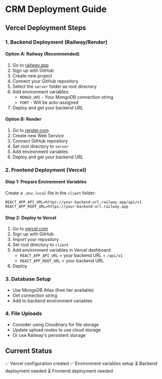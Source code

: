 # CRM Deployment Guide

## Vercel Deployment Steps

### 1. Backend Deployment (Railway/Render)

#### Option A: Railway (Recommended)
1. Go to [railway.app](https://railway.app)
2. Sign up with GitHub
3. Create new project
4. Connect your GitHub repository
5. Select the `server` folder as root directory
6. Add environment variables:
   - `MONGO_URI` - Your MongoDB connection string
   - `PORT` - Will be auto-assigned
7. Deploy and get your backend URL

#### Option B: Render
1. Go to [render.com](https://render.com)
2. Create new Web Service
3. Connect GitHub repository
4. Set root directory to `server`
5. Add environment variables
6. Deploy and get your backend URL

### 2. Frontend Deployment (Vercel)

#### Step 1: Prepare Environment Variables
Create a `.env.local` file in the `client` folder:
```
REACT_APP_API_URL=https://your-backend-url.railway.app/api/v1
REACT_APP_ROOT_URL=https://your-backend-url.railway.app
```

#### Step 2: Deploy to Vercel
1. Go to [vercel.com](https://vercel.com)
2. Sign up with GitHub
3. Import your repository
4. Set root directory to `client`
5. Add environment variables in Vercel dashboard:
   - `REACT_APP_API_URL` = your backend URL + `/api/v1`
   - `REACT_APP_ROOT_URL` = your backend URL
6. Deploy

### 3. Database Setup
- Use MongoDB Atlas (free tier available)
- Get connection string
- Add to backend environment variables

### 4. File Uploads
- Consider using Cloudinary for file storage
- Update upload routes to use cloud storage
- Or use Railway's persistent storage

## Current Status
✅ Vercel configuration created
✅ Environment variables setup
⏳ Backend deployment needed
⏳ Frontend deployment needed

